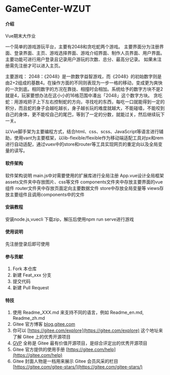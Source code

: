 # GameCenter-WZUT

#### 介绍
Vue期末大作业

一个简单的游戏游玩平台，主要有2048和贪吃蛇两个游戏。
主要界面分为注册界面、登录界面、主页、游戏选择界面、游戏介绍界面、制作人员界面、用户界面。
主要功能可进行用户登录且记录用户游玩的次数、总分、最高分记录。
如果未注册需先注册才可以进入主页。

主要游戏：
2048：《2048》是一款数字益智游戏，而《2048》的初始数字则是由2+2组成的基数4。在操作方面的不同则表现为一步一格的移动，变成更为爽快的一次到底。相同数字的方况在靠拢、相撞时会相加。系统给予的数字方块不是2就是4，玩家要想办法在这小小的16格范围中凑出「2048」这个数字方块。
贪吃蛇：用游戏把子上下左右控制蛇的方向，寻找吃的东西，每吃一口就能得到一定的积分，而且蛇的身子会越吃越长，身子越长玩的难度就越大，不能碰墙，不能咬到自己的身体，更不能咬自己的尾巴，等到了一定的分数，就能过关，然后继续玩下一关。

以Vue脚手架为主要编程方式，结合html、css、scss、JavaScript等语言进行辅助，使用vant为主要框架，以lib-flexible/flexible作为移动端适配工具对px和rem进行自动适配，通过vuex中的store和router等工具实现网页的重定向以及全局变量的读写。
#### 软件架构
软件架构说明
main.js中对需要使用的扩展库进行全局注册
App.vue设计全局框架
assets文件夹中存放图片、css等文件
components文件夹中存放主要界面的vue组件
router文件夹中存放页面定向主要数据文件
store中存放全局变量等
views存放主要组件且调用components中的文件

#### 安装教程
安装node.js,vuecli
下载zip，解压后使用npm run serve进行游戏

#### 使用说明
先注册登录后即可使用

#### 参与贡献

1.  Fork 本仓库
2.  新建 Feat_xxx 分支
3.  提交代码
4.  新建 Pull Request


#### 特技

1.  使用 Readme\_XXX.md 来支持不同的语言，例如 Readme\_en.md, Readme\_zh.md
2.  Gitee 官方博客 [blog.gitee.com](https://blog.gitee.com)
3.  你可以 [https://gitee.com/explore](https://gitee.com/explore) 这个地址来了解 Gitee 上的优秀开源项目
4.  [GVP](https://gitee.com/gvp) 全称是 Gitee 最有价值开源项目，是综合评定出的优秀开源项目
5.  Gitee 官方提供的使用手册 [https://gitee.com/help](https://gitee.com/help)
6.  Gitee 封面人物是一档用来展示 Gitee 会员风采的栏目 [https://gitee.com/gitee-stars/](https://gitee.com/gitee-stars/)
